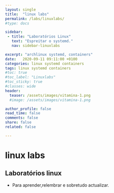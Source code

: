 ```yaml
---
layout: single
title:  "linux labs"
permalink: /labs/linuxlabs/
#type: docs

sidebar:
 - title: "Laboratórios Linux"
   text: "Espreitar o systemd."
   nav: sidebar-linuxlabs

excerpt: "archlinux systemd, containers"
date:   2020-09-11 09:11:00 +0100
categories: linux systemd containers
tags: linux systemd containers
#toc: true
#toc_label: "Linuxlabs"
#toc_sticky: true
#classes: wide
header:
  teaser: /assets/images/vitamina-1.png
  #image: /assets/images/vitamina-1.png

author_profile: false
read_time: false
comments: false
share: false
related: false

---
```



# linux labs


## Laboratórios linux

- Para aprender,relembrar e sobretudo actualizar.


